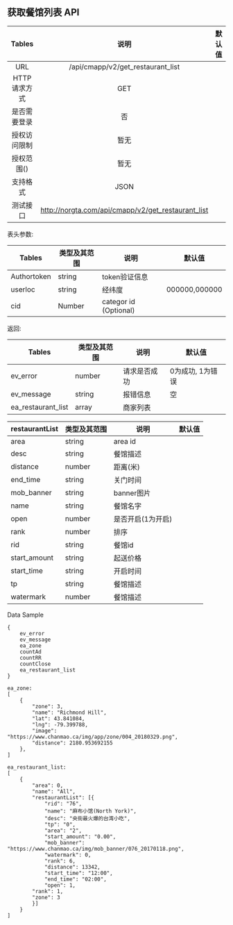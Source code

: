 ## 获取餐馆列表 API 



|    Tables    |                        说明                        | 默认值 |
| :----------: | :------------------------------------------------: | :----: |
|     URL      |         /api/cmapp/v2/get_restaurant_list          |        |
| HTTP请求方式 |                        GET                         |        |
| 是否需要登录 |                         否                         |        |
| 授权访问限制 |                        暂无                        |        |
|  授权范围()  |                        暂无                        |        |
|   支持格式   |                        JSON                        |        |
|   测试接口   | http://norgta.com/api/cmapp/v2/get_restaurant_list |        |


表头参数:

| Tables      | 类型及其范围 | 说明                  | 默认值        |
| ----------- | ------------ | --------------------- | ------------- |
| Authortoken | string       | token验证信息         |               |
| userloc     | string       | 经纬度                | 000000,000000 |
| cid         | Number       | categor id (Optional) |               |

返回:

| Tables             | 类型及其范围 | 说明         | 默认值           |
| ------------------ | ------------ | ------------ | ---------------- |
| ev_error           | number       | 请求是否成功 | 0为成功, 1为错误 |
| ev_message         | string       | 报错信息     | 空               |
| ea_restaurant_list | array        | 商家列表     |                  |

| restaurantList | 类型及其范围 | 说明              | 默认值 |
| -------------- | ------------ | ----------------- | ------ |
| area           | string       | area id           |        |
| desc           | string       | 餐馆描述          |        |
| distance       | number       | 距离(米)          |        |
| end_time       | string       | 关门时间          |        |
| mob_banner     | string       | banner图片        |        |
| name           | string       | 餐馆名字          |        |
| open           | number       | 是否开启(1为开启) |        |
| rank           | number       | 排序              |        |
| rid            | string       | 餐馆id            |        |
| start_amount   | string       | 起送价格          |        |
| start_time     | string       | 开启时间          |        |
| tp             | string       | 餐馆描述          |        |
| watermark      | number       | 餐馆描述          |        |

Data Sample
```
{
    ev_error	
    ev_message	
    ea_zone
    countAd
    countRR
    countClose
    ea_restaurant_list
}
```
```
ea_zone:
[
	{
	    "zone": 3,
	    "name": "Richmond Hill",
	    "lat": 43.841084,
	    "lng": -79.399788,
	    "image": "https://www.chanmao.ca/img/app/zone/004_20180329.png",
	    "distance": 2180.953692155
	},
]
```
```
ea_restaurant_list:
[
	{
	    "area": 0,
	    "name": "All",
	    "restaurantList": [{
	    	"rid": "76",
	    	"name": "麻布小馆(North York)",
	    	"desc": "央街最火爆的台湾小吃",
	    	"tp": "0",
	    	"area": "2",
	    	"start_amount": "0.00",
	    	"mob_banner": "https://www.chanmao.ca/img/mob_banner/076_20170118.png",
	    	"watermark": 0,
	    	"rank": 6,
	    	"distance": 13342,
	    	"start_time": "12:00",
	    	"end_time": "02:00",
	    	"open": 1,
		"rank": 1,
		"zone": 3
	    }]
	}
]
```
